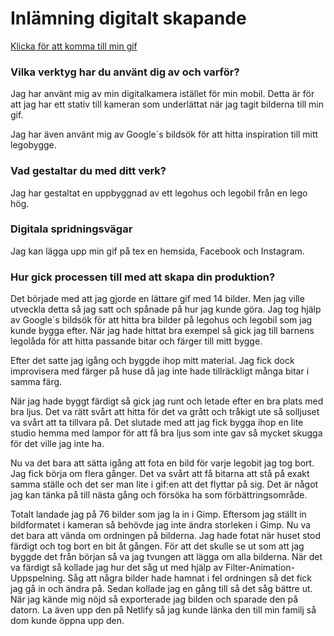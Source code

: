 # Inlämning digitalt skapande 

[Klicka för att komma till min gif](https://silly-galileo-bdbd54.netlify.app/)

### Vilka verktyg har du använt dig av och varför?
Jag har använt mig av min digitalkamera istället för min mobil. Detta är för att jag har ett stativ till kameran som underlättat när jag tagit bilderna till min gif.

Jag har även använt mig av Google´s bildsök för att hitta inspiration till mitt legobygge.

### Vad gestaltar du med ditt verk?
Jag har gestaltat en uppbyggnad av ett legohus och legobil från en lego hög.

### Digitala spridningsvägar
Jag kan lägga upp min gif på tex en hemsida, Facebook och Instagram.

### Hur gick processen till med att skapa din produktion?
Det började med att jag gjorde en lättare gif med 14 bilder. Men jag ville utveckla detta så jag satt och spånade på hur jag kunde göra. Jag tog hjälp av Google´s bildsök för att hitta bra bilder på legohus och legobil som jag kunde bygga efter. När jag hade hittat bra exempel så gick jag till barnens legolåda för att hitta passande bitar och färger till mitt bygge.

Efter det satte jag igång och byggde ihop mitt material. Jag fick dock improvisera med färger på huse då jag inte hade tillräckligt många bitar i samma färg. 

När jag hade byggt färdigt så gick jag runt och letade efter en bra plats med bra ljus. Det va rätt svårt att hitta för det va grått och tråkigt ute så solljuset va svårt att ta tillvara på. Det slutade med att jag fick bygga ihop en lite studio hemma med lampor för att få bra ljus som inte gav så mycket skugga för det ville jag inte ha.

Nu va det bara att sätta igång att fota en bild för varje legobit jag tog bort. Jag fick börja om flera gånger. Det va svårt att få bitarna att stå på exakt samma ställe och det ser man lite i gif:en att det flyttar på sig. Det är något jag kan tänka på till nästa gång och försöka ha som förbättringsområde.

Totalt landade jag på 76 bilder som jag la in i Gimp. Eftersom jag ställt in bildformatet i kameran så behövde jag inte ändra storleken i Gimp. Nu va det bara att vända om ordningen på bilderna. Jag hade fotat när huset stod färdigt och tog bort en bit åt gången. För att det skulle se ut som att jag byggde det från början så va jag tvungen att lägga om alla bilderna. När det va färdigt så kollade jag hur det såg ut med hjälp av Filter-Animation-Uppspelning. Såg att några bilder hade hamnat i fel ordningen så det fick jag gå in och ändra på. Sedan kollade jag en gång till så det såg bättre ut. När jag kände mig nöjd så exporterade jag bilden och sparade den på datorn. La även upp den på Netlify så jag kunde länka den till min familj så dom kunde öppna upp den.
